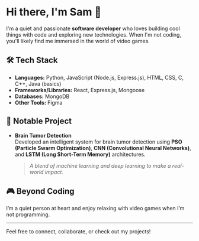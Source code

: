 # Hi there, I'm Sam 👋

I'm a quiet and passionate **software developer** who loves building cool things with code and exploring new technologies. When I'm not coding, you'll likely find me immersed in the world of video games.

## 🛠️ Tech Stack

- **Languages:** Python, JavaScript (Node.js, Express.js), HTML, CSS, C, C++, Java (basics)
- **Frameworks/Libraries:** React, Express.js, Mongoose
- **Databases:** MongoDB
- **Other Tools:** Figma

## 🚀 Notable Project

- **Brain Tumor Detection**  
  Developed an intelligent system for brain tumor detection using **PSO (Particle Swarm Optimization)**, **CNN (Convolutional Neural Networks)**, and **LSTM (Long Short-Term Memory)** architectures.
  > _A blend of machine learning and deep learning to make a real-world impact._

## 🎮 Beyond Coding

I’m a quiet person at heart and enjoy relaxing with video games when I’m not programming.

---

Feel free to connect, collaborate, or check out my projects!
